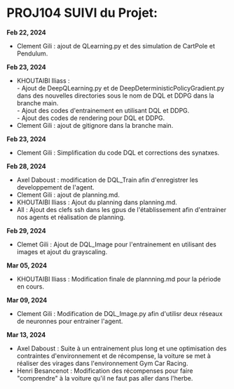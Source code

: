 # PROJ104 SUIVI du Projet:
**Feb 22, 2024**
- Clement Gili : ajout de QLearning.py et des simulation de CartPole et Pendulum.

**Feb 23, 2024**

- KHOUTAIBI Iliass :\
        -  Ajout de DeepQLearning.py et de DeepDeterministicPolicyGradient.py dans des nouvelles directories sous le nom de DQL et DDPG dans la branche main.\
        - Ajout des codes d'entrainement en utilisant DQL et DDPG.\
        - Ajout des codes de rendering pour DQL et DDPG.
- Clement Gili : ajout de gitignore dans la branche main.

**Feb 23, 2024**
- Clement Gili : Simplification du code DQL et corrections des synatxes. 

**Feb 28, 2024**
- Axel Daboust : modification de DQL_Train afin d'enregistrer les developpement de l'agent.
- Clement Gili : ajout de planning.md.
- KHOUTAIBI Iliass : Ajout du planning dans planning.md.
- All : Ajout des clefs ssh dans les gpus de l'établissement afin d'entrainer nos agents et réalisation de planning.

**Feb 29, 2024**
- Clemet Gili : Ajout de DQL_Image pour l'entrainement en utilisant des images et ajout du grayscaling.

**Mar 05, 2024**
- KHOUTAIBI Iliass : Modification finale de plannning.md pour la période en cours.

**Mar 09, 2024**
- Clement Gili : Modification de DQL_Image.py afin d'utilisr deux réseaux de neuronnes pour entrainer l'agent. 

**Mar 13, 2024**
- Axel Daboust : Suite à un entrainement plus long et une optimisation des contraintes d'environnement et de récompense, la voiture se met à réaliser des virages dans l'environnement Gym Car Racing.
- Henri Besancenot : Modification des récompenses pour faire "comprendre" à la voiture qu'il ne faut pas aller dans l'herbe.